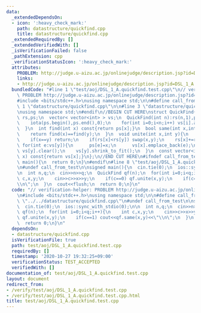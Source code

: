 ```yaml
---
data:
  _extendedDependsOn:
  - icon: ':heavy_check_mark:'
    path: datastructure/quickfind.cpp
    title: datastructure/quickfind.cpp
  _extendedRequiredBy: []
  _extendedVerifiedWith: []
  _isVerificationFailed: false
  _pathExtension: cpp
  _verificationStatusIcon: ':heavy_check_mark:'
  attributes:
    PROBLEM: http://judge.u-aizu.ac.jp/onlinejudge/description.jsp?id=DSL_1_A
    links:
    - http://judge.u-aizu.ac.jp/onlinejudge/description.jsp?id=DSL_1_A
  bundledCode: "#line 1 \"test/aoj/DSL_1_A.quickfind.test.cpp\"\n// verification-helper:\
    \ PROBLEM http://judge.u-aizu.ac.jp/onlinejudge/description.jsp?id=DSL_1_A\n\n\
    #include <bits/stdc++.h>\nusing namespace std;\n\n#define call_from_test\n#line\
    \ 1 \"datastructure/quickfind.cpp\"\n\n#line 3 \"datastructure/quickfind.cpp\"\
    \nusing namespace std;\n#endif\n//BEGIN CUT HERE\nstruct QuickFind{\n  vector<int>\
    \ rs,ps;\n  vector< vector<int> > vs;\n  QuickFind(int n):rs(n,1),ps(n),vs(n){\n\
    \    iota(ps.begin(),ps.end(),0);\n    for(int i=0;i<n;i++) vs[i].assign(1,i);\n\
    \  }\n  int find(int x) const{return ps[x];}\n  bool same(int x,int y) const{\n\
    \    return find(x)==find(y);\n  }\n  void unite(int x,int y){\n    x=ps[x];y=ps[y];\n\
    \    if(x==y) return;\n    if(rs[x]<rs[y]) swap(x,y);\n    rs[x]+=rs[y];\n   \
    \ for(int e:vs[y]){\n      ps[e]=x;\n      vs[x].emplace_back(e);\n    }\n   \
    \ vs[y].clear();\n    vs[y].shrink_to_fit();\n  }\n  const vector<int>& elements(int\
    \ x) const{return vs[x];}\n};\n//END CUT HERE\n#ifndef call_from_test\nsigned\
    \ main(){\n  return 0;\n}\n#endif\n#line 8 \"test/aoj/DSL_1_A.quickfind.test.cpp\"\
    \n#undef call_from_test\n\nsigned main(){\n  cin.tie(0);\n  ios::sync_with_stdio(0);\n\
    \n  int n,q;\n  cin>>n>>q;\n  QuickFind qf(n);\n  for(int i=0;i<q;i++){\n    int\
    \ c,x,y;\n    cin>>c>>x>>y;\n    if(c==0) qf.unite(x,y);\n    if(c==1) cout<<qf.same(x,y)<<\"\
    \\n\";\n  }\n  cout<<flush;\n  return 0;\n}\n"
  code: "// verification-helper: PROBLEM http://judge.u-aizu.ac.jp/onlinejudge/description.jsp?id=DSL_1_A\n\
    \n#include <bits/stdc++.h>\nusing namespace std;\n\n#define call_from_test\n#include\
    \ \"../../datastructure/quickfind.cpp\"\n#undef call_from_test\n\nsigned main(){\n\
    \  cin.tie(0);\n  ios::sync_with_stdio(0);\n\n  int n,q;\n  cin>>n>>q;\n  QuickFind\
    \ qf(n);\n  for(int i=0;i<q;i++){\n    int c,x,y;\n    cin>>c>>x>>y;\n    if(c==0)\
    \ qf.unite(x,y);\n    if(c==1) cout<<qf.same(x,y)<<\"\\n\";\n  }\n  cout<<flush;\n\
    \  return 0;\n}\n"
  dependsOn:
  - datastructure/quickfind.cpp
  isVerificationFile: true
  path: test/aoj/DSL_1_A.quickfind.test.cpp
  requiredBy: []
  timestamp: '2020-10-27 19:32:25+09:00'
  verificationStatus: TEST_ACCEPTED
  verifiedWith: []
documentation_of: test/aoj/DSL_1_A.quickfind.test.cpp
layout: document
redirect_from:
- /verify/test/aoj/DSL_1_A.quickfind.test.cpp
- /verify/test/aoj/DSL_1_A.quickfind.test.cpp.html
title: test/aoj/DSL_1_A.quickfind.test.cpp
---
```

